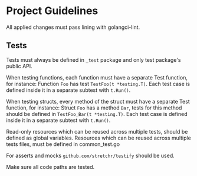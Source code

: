 # Project Guidelines

All applied changes must pass lining with golangci-lint.

## Tests

Tests must always be defined in `_test` package and only test package's public API.

When testing functions, each function must have a separate Test function, for instance:
Function `Foo` has test `TestFoo(t *testing.T)`. Each test case is defined inside it in a separate subtest with `t.Run()`.

When testing structs, every method of the struct must have a separate Test function, for instance:
Struct `Foo` has a method `Bar`, tests for this method should be defined in `TestFoo_Bar(t *testing.T)`. 
Each test case is defined inside it in a separate subtest with `t.Run()`.

Read-only resources which can be reused across multiple tests, should be defined as global variables. 
Resources which can be reused across multiple tests files, must be defined in common_test.go

For asserts and mocks `github.com/stretchr/testify` should be used.

Make sure all code paths are tested.
